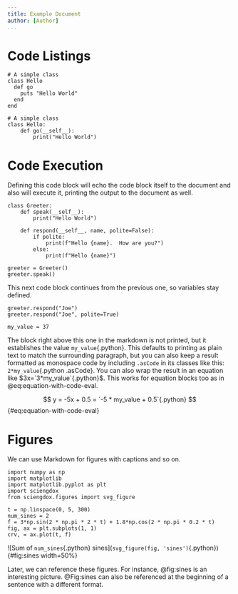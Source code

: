 ```yaml
---
title: Example Document
author: [Author]
...
```


# Code Listings

```{#lst:simple_listing2 .ruby caption="Listing of Ruby code"}
# A simple class
class Hello
  def go
    puts "Hello World"
  end
end
```

```{#lst:simple_listing3 .python .noexec caption="Listing of Python code that is just printed"}
# A simple class
class Hello:
    def go(__self__):
        print("Hello World")
```

# Code Execution

Defining this code block will echo the code block itself to the document and
also will execute it, printing the output to the document as well.

```{.python .echo}
class Greeter:
    def speak(__self__):
        print("Hello World")

    def respond(__self__, name, polite=False):
        if polite:
            print(f"Hello {name}.  How are you?")
        else:
            print(f"Hello {name}")

greeter = Greeter()
greeter.speak()
```

This next code block continues from the previous one, so variables stay defined.

```{.python .echo}
greeter.respond("Joe")
greeter.respond("Joe", polite=True)
```

```{.python}
my_value = 37
```

The block right above this one in the markdown is not printed, but it
establishes the value `my_value`{.python}.  This defaults to printing as plain
text to match the surrounding paragraph, but you can also keep a result
formatted as monospace code by including `.asCode` in its classes like this:
`2*my_value`{.python .asCode}.  You can also wrap the result in an equation like
$3x=`3*my_value`{.python}$.  This works for equation blocks too as in
@eq:equation-with-code-eval.

$$
y = -5x + 0.5 = `-5 * my_value + 0.5`{.python}
$$ {#eq:equation-with-code-eval}


# Figures

We can use Markdown for figures with captions and so on.

```{.python .echo}
import numpy as np
import matplotlib
import matplotlib.pyplot as plt
import sciengdox
from sciengdox.figures import svg_figure

t = np.linspace(0, 5, 300)
num_sines = 2
f = 3*np.sin(2 * np.pi * 2 * t) + 1.8*np.cos(2 * np.pi * 0.2 * t)
fig, ax = plt.subplots(1, 1)
crv, = ax.plot(t, f)
```

![Sum of `num_sines`{.python} sines](`svg_figure(fig, 'sines')`{.python}){#fig:sines width=50%}

Later, we can reference these figures. For instance, @fig:sines is an
interesting picture.  @Fig:sines can also be referenced at the beginning of a
sentence with a different format.
